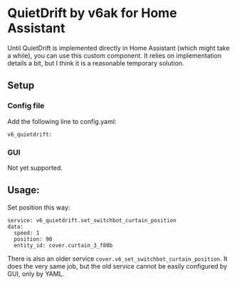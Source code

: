# QuietDrift by v6ak for Home Assistant

Until QuietDrift is implemented directly in Home Assistant (which might take a while), you can use
this custom component. It relies on implementation details a bit, but I think it is a reasonable
temporary solution.

## Setup

### Config file

Add the following line to config.yaml:

```
v6_quietdrift:
```

### GUI

Not yet supported.

## Usage:

Set position this way:

```
service: v6_quietdrift.set_switchbot_curtain_position
data:
  speed: 1
  position: 90
  entity_id: cover.curtain_3_f00b
```

There is also an older service `cover.v6_set_switchbot_curtain_position`. It does the very same job,
but the old service cannot be easily configured by GUI, only by YAML.
